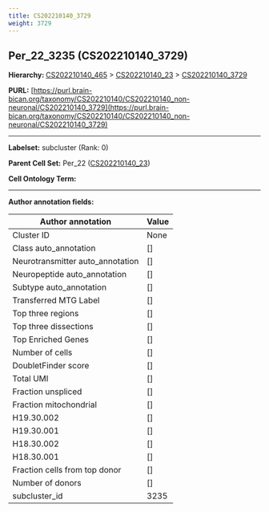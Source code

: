 ```yaml
---
title: CS202210140_3729
weight: 3729
---
```

## Per_22_3235 (CS202210140_3729)
<b>Hierarchy: </b>
[CS202210140_465](../CS202210140_465) >
[CS202210140_23](../CS202210140_23) >
[CS202210140_3729](../CS202210140_3729)

**PURL:** [https://purl.brain-bican.org/taxonomy/CS202210140/CS202210140_non-neuronal/CS202210140_3729](https://purl.brain-bican.org/taxonomy/CS202210140/CS202210140_non-neuronal/CS202210140_3729)

---


**Labelset:** subcluster (Rank: 0)

**Parent Cell Set:** Per_22 ([CS202210140_23](../CS202210140_23))



**Cell Ontology Term:** 

[MARKER GENES.]: #


---

[TRANSFERRED ANNOTATIONS.]: #


[AUTHOR ANNOTATION FIELDS.]: #


**Author annotation fields:**

| Author annotation | Value |
|-------------------|-------|
|Cluster ID|None|
|Class auto_annotation|[]|
|Neurotransmitter auto_annotation|[]|
|Neuropeptide auto_annotation|[]|
|Subtype auto_annotation|[]|
|Transferred MTG Label|[]|
|Top three regions|[]|
|Top three dissections|[]|
|Top Enriched Genes|[]|
|Number of cells|[]|
|DoubletFinder score|[]|
|Total UMI|[]|
|Fraction unspliced|[]|
|Fraction mitochondrial|[]|
|H19.30.002|[]|
|H19.30.001|[]|
|H18.30.002|[]|
|H18.30.001|[]|
|Fraction cells from top donor|[]|
|Number of donors|[]|
|subcluster_id|3235|
